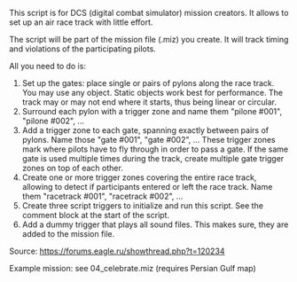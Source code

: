 This script is for DCS (digital combat simulator) mission creators. 
It allows to set up an air race track with little effort.

The script will be part of the mission file (.miz) you create. It will track 
timing and violations of the participating pilots.

All you need to do is:
1. Set up the gates: place single or pairs of pylons along the race track. 
   You may use any object. Static objects work best for performance.
   The track may or may not end where it starts, thus being linear or circular.
2. Surround each pylon with a trigger zone and name them "pilone #001", "pilone #002", ...
3. Add a trigger zone to each gate, spanning exactly between pairs of pylons. Name those "gate #001", "gate #002", ...
   These trigger zones mark where pilots have to fly through in order to pass a gate.
   If the same gate is used multiple times during the track, create multiple gate trigger
   zones on top of each other.
4. Create one or more trigger zones covering the entire race track, allowing to detect if 
   participants entered or left the race track. 
   Name them "racetrack #001", "racetrack #002", ...
5. Create three script triggers to initialize and run this script. See the comment
   block at the start of the script.
6. Add a dummy trigger that plays all sound files. This makes sure, they are added to the
   mission file.

Source: https://forums.eagle.ru/showthread.php?t=120234

Example mission: see 04_celebrate.miz (requires Persian Gulf map)
